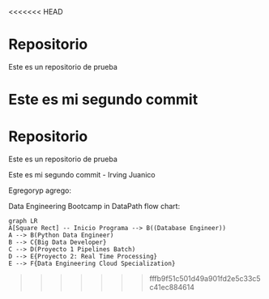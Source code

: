 <<<<<<< HEAD
# Repositorio
Este es un repositorio de prueba

Este es mi segundo commit
=======
# Repositorio
Este es un repositorio de prueba

Este es mi segundo commit - Irving Juanico

Egregoryp agrego:

Data Engineering Bootcamp in DataPath flow chart:
```mermaid
graph LR
A[Square Rect] -- Inicio Programa --> B((Database Engineer))
A --> B(Python Data Engineer)
B --> C{Big Data Developer}
C --> D(Proyecto 1 Pipelines Batch)
D --> E{Proyecto 2: Real Time Processing}
E --> F{Data Engineering Cloud Specialization}
```
>>>>>>> fffb9f51c501d49a901fd2e5c33c5c41ec884614
